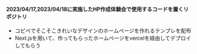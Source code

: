 #### 2023/04/17,2023/04/18に実施したHP作成体験会で使用するコードを置くリポジトリ
- コピペでそこそこきれいなデザインのホームページを作れるテンプレを配布
- Next.jsを用いて、作ってもらったホームページをvercelを経由してデプロイしてもらう
